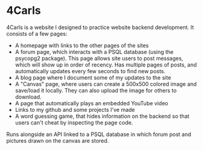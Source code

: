 # 4Carls

4Carls is a website I designed to practice website backend development.
It consists of a few pages:
 - A homepage with links to the other pages of the sites
 - A forum page, which interacts with a PSQL database (using the psycopg2 package). 
   This page allows site users to post messages, which will show up in order of recency. Has multiple pages of posts,
   and automatically updates every few seconds to find new posts.
 - A blog page where I document some of my updates to the site
 - A "Canvas" page, where users can create a 500x500 colored image and save/load it locally.
   They can also upload the image for others to download.
 - A page that automatically plays an embedded YouTube video
 - Links to my github and some projects I've made
 - A word guessing game, that hides information on the backend so that users can't cheat by inspecting the page code.
 
 Runs alongside an API linked to a PSQL database in which forum post and pictures drawn on the canvas are stored.
